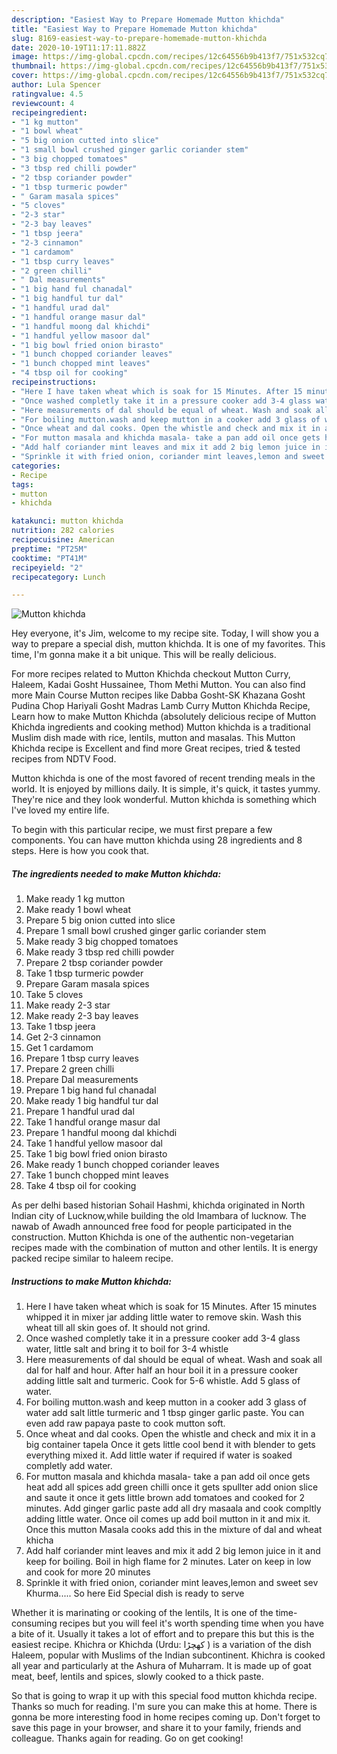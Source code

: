 ```yaml
---
description: "Easiest Way to Prepare Homemade Mutton khichda"
title: "Easiest Way to Prepare Homemade Mutton khichda"
slug: 8169-easiest-way-to-prepare-homemade-mutton-khichda
date: 2020-10-19T11:17:11.882Z
image: https://img-global.cpcdn.com/recipes/12c64556b9b413f7/751x532cq70/mutton-khichda-recipe-main-photo.jpg
thumbnail: https://img-global.cpcdn.com/recipes/12c64556b9b413f7/751x532cq70/mutton-khichda-recipe-main-photo.jpg
cover: https://img-global.cpcdn.com/recipes/12c64556b9b413f7/751x532cq70/mutton-khichda-recipe-main-photo.jpg
author: Lula Spencer
ratingvalue: 4.5
reviewcount: 4
recipeingredient:
- "1 kg mutton"
- "1 bowl wheat"
- "5 big onion cutted into slice"
- "1 small bowl crushed ginger garlic coriander stem"
- "3 big chopped tomatoes"
- "3 tbsp red chilli powder"
- "2 tbsp coriander powder"
- "1 tbsp turmeric powder"
- " Garam masala spices"
- "5 cloves"
- "2-3 star"
- "2-3 bay leaves"
- "1 tbsp jeera"
- "2-3 cinnamon"
- "1 cardamom"
- "1 tbsp curry leaves"
- "2 green chilli"
- " Dal measurements"
- "1 big hand ful chanadal"
- "1 big handful tur dal"
- "1 handful urad dal"
- "1 handful orange masur dal"
- "1 handful moong dal khichdi"
- "1 handful yellow masoor dal"
- "1 big bowl fried onion birasto"
- "1 bunch chopped coriander leaves"
- "1 bunch chopped mint leaves"
- "4 tbsp oil for cooking"
recipeinstructions:
- "Here I have taken wheat which is soak for 15 Minutes. After 15 minutes whipped it in mixer jar adding little water to remove skin. Wash this wheat till all skin goes of. It should not grind."
- "Once washed completly take it in a pressure cooker add 3-4 glass water, little salt and bring it to boil for 3-4 whistle"
- "Here measurements of dal should be equal of wheat. Wash and soak all dal for half and hour. After half an hour boil it in a pressure cooker adding little salt and turmeric. Cook for 5-6 whistle. Add 5 glass of water."
- "For boiling mutton.wash and keep mutton in a cooker add 3 glass of water add salt little turmeric and 1 tbsp ginger garlic paste. You can even add raw papaya paste to cook mutton soft."
- "Once wheat and dal cooks. Open the whistle and check and mix it in a big container tapela Once it gets little cool bend it with blender to gets everything mixed it. Add little water if required if water is soaked completly add water."
- "For mutton masala and khichda masala- take a pan add oil once gets heat add all spices add green chilli once it gets spullter add onion slice and saute it once it gets little brown add tomatoes and cooked for 2 minutes. Add ginger garlic paste add all dry masaala and cook compltly adding little water. Once oil comes up add boil mutton in it and mix it. Once this mutton Masala cooks add this in the mixture of dal and wheat khicha"
- "Add half coriander mint leaves and mix it add 2 big lemon juice in it and keep for boiling. Boil in high flame for 2 minutes. Later on keep in low and cook for more 20 minutes"
- "Sprinkle it with fried onion, coriander mint leaves,lemon and sweet sev Khurma..... So here Eid Special dish is ready to serve"
categories:
- Recipe
tags:
- mutton
- khichda

katakunci: mutton khichda 
nutrition: 282 calories
recipecuisine: American
preptime: "PT25M"
cooktime: "PT41M"
recipeyield: "2"
recipecategory: Lunch

---
```



![Mutton khichda](https://img-global.cpcdn.com/recipes/12c64556b9b413f7/751x532cq70/mutton-khichda-recipe-main-photo.jpg)

Hey everyone, it's Jim, welcome to my recipe site. Today, I will show you a way to prepare a special dish, mutton khichda. It is one of my favorites. This time, I'm gonna make it a bit unique. This will be really delicious.

For more recipes related to Mutton Khichda checkout Mutton Curry, Haleem, Kadai Gosht Hussainee, Thom Methi Mutton. You can also find more Main Course Mutton recipes like Dabba Gosht-SK Khazana Gosht Pudina Chop Hariyali Gosht Madras Lamb Curry Mutton Khichda Recipe, Learn how to make Mutton Khichda (absolutely delicious recipe of Mutton Khichda ingredients and cooking method) Mutton khichda is a traditional Muslim dish made with rice, lentils, mutton and masalas. This Mutton Khichda recipe is Excellent and find more Great recipes, tried &amp; tested recipes from NDTV Food.

Mutton khichda is one of the most favored of recent trending meals in the world. It is enjoyed by millions daily. It is simple, it's quick, it tastes yummy. They're nice and they look wonderful. Mutton khichda is something which I've loved my entire life.


To begin with this particular recipe, we must first prepare a few components. You can have mutton khichda using 28 ingredients and 8 steps. Here is how you cook that.

<!--inarticleads1-->

##### The ingredients needed to make Mutton khichda:

1. Make ready 1 kg mutton
1. Make ready 1 bowl wheat
1. Prepare 5 big onion cutted into slice
1. Prepare 1 small bowl crushed ginger garlic coriander stem
1. Make ready 3 big chopped tomatoes
1. Make ready 3 tbsp red chilli powder
1. Prepare 2 tbsp coriander powder
1. Take 1 tbsp turmeric powder
1. Prepare  Garam masala spices
1. Take 5 cloves
1. Make ready 2-3 star
1. Make ready 2-3 bay leaves
1. Take 1 tbsp jeera
1. Get 2-3 cinnamon
1. Get 1 cardamom
1. Prepare 1 tbsp curry leaves
1. Prepare 2 green chilli
1. Prepare  Dal measurements
1. Prepare 1 big hand ful chanadal
1. Make ready 1 big handful tur dal
1. Prepare 1 handful urad dal
1. Take 1 handful orange masur dal
1. Prepare 1 handful moong dal khichdi
1. Take 1 handful yellow masoor dal
1. Take 1 big bowl fried onion birasto
1. Make ready 1 bunch chopped coriander leaves
1. Take 1 bunch chopped mint leaves
1. Take 4 tbsp oil for cooking


As per delhi based historian Sohail Hashmi, khichda originated in North Indian city of Lucknow,while building the old Imambara of lucknow. The nawab of Awadh announced free food for people participated in the construction. Mutton Khichda is one of the authentic non-vegetarian recipes made with the combination of mutton and other lentils. It is energy packed recipe similar to haleem recipe. 

<!--inarticleads2-->

##### Instructions to make Mutton khichda:

1. Here I have taken wheat which is soak for 15 Minutes. After 15 minutes whipped it in mixer jar adding little water to remove skin. Wash this wheat till all skin goes of. It should not grind.
1. Once washed completly take it in a pressure cooker add 3-4 glass water, little salt and bring it to boil for 3-4 whistle
1. Here measurements of dal should be equal of wheat. Wash and soak all dal for half and hour. After half an hour boil it in a pressure cooker adding little salt and turmeric. Cook for 5-6 whistle. Add 5 glass of water.
1. For boiling mutton.wash and keep mutton in a cooker add 3 glass of water add salt little turmeric and 1 tbsp ginger garlic paste. You can even add raw papaya paste to cook mutton soft.
1. Once wheat and dal cooks. Open the whistle and check and mix it in a big container tapela Once it gets little cool bend it with blender to gets everything mixed it. Add little water if required if water is soaked completly add water.
1. For mutton masala and khichda masala- take a pan add oil once gets heat add all spices add green chilli once it gets spullter add onion slice and saute it once it gets little brown add tomatoes and cooked for 2 minutes. Add ginger garlic paste add all dry masaala and cook compltly adding little water. Once oil comes up add boil mutton in it and mix it. Once this mutton Masala cooks add this in the mixture of dal and wheat khicha
1. Add half coriander mint leaves and mix it add 2 big lemon juice in it and keep for boiling. Boil in high flame for 2 minutes. Later on keep in low and cook for more 20 minutes
1. Sprinkle it with fried onion, coriander mint leaves,lemon and sweet sev Khurma..... So here Eid Special dish is ready to serve


Whether it is marinating or cooking of the lentils, It is one of the time-consuming recipes but you will feel it&#39;s worth spending time when you have a bite of it. Usually it takes a lot of effort and to prepare this but this is the easiest recipe. Khichra or Khichda (Urdu: کھچڑا ‎) is a variation of the dish Haleem, popular with Muslims of the Indian subcontinent. Khichra is cooked all year and particularly at the Ashura of Muharram. It is made up of goat meat, beef, lentils and spices, slowly cooked to a thick paste. 

So that is going to wrap it up with this special food mutton khichda recipe. Thanks so much for reading. I'm sure you can make this at home. There is gonna be more interesting food in home recipes coming up. Don't forget to save this page in your browser, and share it to your family, friends and colleague. Thanks again for reading. Go on get cooking!
